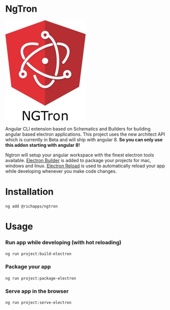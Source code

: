 # NgTron

![Alt text](ngtron.png?raw=true "NGTron Logo")

Angular CLI extension based on Schematics and Builders for building angular based electron applications.
This project uses the new architect API which is currently in Beta and will ship with angular 8.
**So you can only use this addon starting with angular 8!**

Ngtron will setup your angular workspace with the finest electron tools available. [Electron Builder](https://github.com/electron-userland/electron-builder) is added to package your projects for mac, windows and linux.
[Electron Reload](https://www.npmjs.com/package/electron-reload) is used to automatically reload your app while developing whenever you make code changes.


# Installation
`ng add @richapps/ngtron`

# Usage

### Run app while developing (with hot reloading)
`ng run project:build-electron`

### Package your app
`ng run project:package-electron`

### Serve app in the browser
`ng run project:serve-electron`


